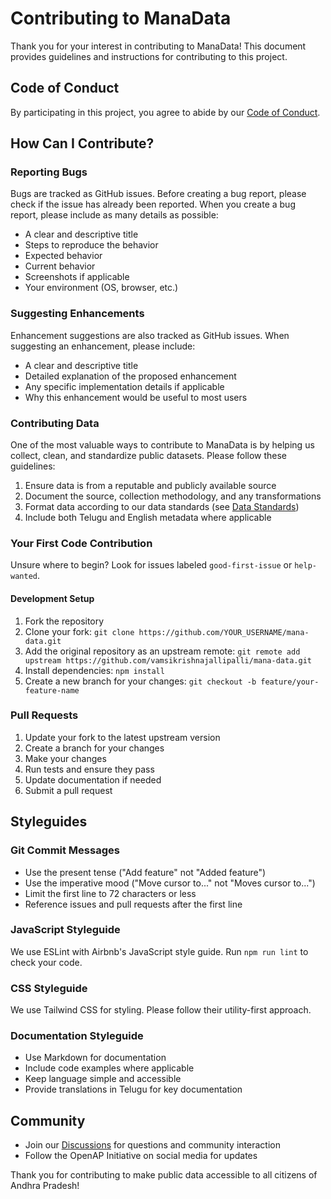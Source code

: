 # Contributing to ManaData

Thank you for your interest in contributing to ManaData! This document provides guidelines and instructions for contributing to this project.

## Code of Conduct

By participating in this project, you agree to abide by our [Code of Conduct](./CODE_OF_CONDUCT.md).

## How Can I Contribute?

### Reporting Bugs

Bugs are tracked as GitHub issues. Before creating a bug report, please check if the issue has already been reported. When you create a bug report, please include as many details as possible:

- A clear and descriptive title
- Steps to reproduce the behavior
- Expected behavior
- Current behavior
- Screenshots if applicable
- Your environment (OS, browser, etc.)

### Suggesting Enhancements

Enhancement suggestions are also tracked as GitHub issues. When suggesting an enhancement, please include:

- A clear and descriptive title
- Detailed explanation of the proposed enhancement
- Any specific implementation details if applicable
- Why this enhancement would be useful to most users

### Contributing Data

One of the most valuable ways to contribute to ManaData is by helping us collect, clean, and standardize public datasets. Please follow these guidelines:

1. Ensure data is from a reputable and publicly available source
2. Document the source, collection methodology, and any transformations
3. Format data according to our data standards (see [Data Standards](./docs/DATA_STANDARDS.md))
4. Include both Telugu and English metadata where applicable

### Your First Code Contribution

Unsure where to begin? Look for issues labeled `good-first-issue` or `help-wanted`.

#### Development Setup

1. Fork the repository
2. Clone your fork: `git clone https://github.com/YOUR_USERNAME/mana-data.git`
3. Add the original repository as an upstream remote: `git remote add upstream https://github.com/vamsikrishnajallipalli/mana-data.git`
4. Install dependencies: `npm install`
5. Create a new branch for your changes: `git checkout -b feature/your-feature-name`

### Pull Requests

1. Update your fork to the latest upstream version
2. Create a branch for your changes
3. Make your changes
4. Run tests and ensure they pass
5. Update documentation if needed
6. Submit a pull request

## Styleguides

### Git Commit Messages

- Use the present tense ("Add feature" not "Added feature")
- Use the imperative mood ("Move cursor to..." not "Moves cursor to...")
- Limit the first line to 72 characters or less
- Reference issues and pull requests after the first line

### JavaScript Styleguide

We use ESLint with Airbnb's JavaScript style guide. Run `npm run lint` to check your code.

### CSS Styleguide

We use Tailwind CSS for styling. Please follow their utility-first approach.

### Documentation Styleguide

- Use Markdown for documentation
- Include code examples where applicable
- Keep language simple and accessible
- Provide translations in Telugu for key documentation

## Community

- Join our [Discussions](https://github.com/vamsikrishnajallipalli/mana-data/discussions) for questions and community interaction
- Follow the OpenAP Initiative on social media for updates

Thank you for contributing to make public data accessible to all citizens of Andhra Pradesh!

